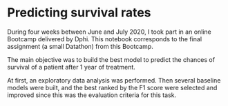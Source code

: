 # Predicting survival rates

During four weeks between June and July 2020, I took part in an online Bootcamp delivered by Dphi. This notebook corresponds to the final assignment (a small Datathon) from this Bootcamp.

The main objective was to build the best model to predict the chances of survival of a patient after 1 year of treatment.

At first, an exploratory data analysis was performed. Then several baseline models were built, and the best ranked by the F1 score were selected and improved since this was the evaluation criteria for this task. 
